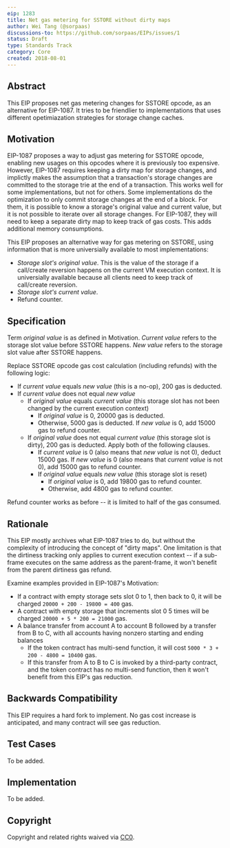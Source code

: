 ```yaml
---
eip: 1283
title: Net gas metering for SSTORE without dirty maps
author: Wei Tang (@sorpaas)
discussions-to: https://github.com/sorpaas/EIPs/issues/1
status: Draft
type: Standards Track
category: Core
created: 2018-08-01
---
```


## Abstract

This EIP proposes net gas metering changes for SSTORE opcode, as an
alternative for EIP-1087. It tries to be friendlier to implementations
that uses different opetimiazation strategies for storage change
caches.

## Motivation

EIP-1087 proposes a way to adjust gas metering for SSTORE opcode,
enabling new usages on this opcodes where it is previously too
expensive. However, EIP-1087 requires keeping a dirty map for storage
changes, and implictly makes the assumption that a transaction's
storage changes are committed to the storage trie at the end of a
transaction. This works well for some implementations, but not for
others. Some implementations do the optimization to only commit
storage changes at the end of a block. For them, it is possible to
know a storage's original value and current value, but it is not
possible to iterate over all storage changes. For EIP-1087, they will
need to keep a separate dirty map to keep track of gas costs. This
adds additional memory consumptions.

This EIP proposes an alternative way for gas metering on SSTORE, using
information that is more universially available to most
implementations:

* *Storage slot's original value*. This is the value of the storage if
  a call/create reversion happens on the current VM execution
  context. It is universially available because all clients need to
  keep track of call/create reversion.
* *Storage slot's current value*. 
* Refund counter.

## Specification

Term *original value* is as defined in Motivation. *Current value*
refers to the storage slot value before SSTORE happens. *New value*
refers to the storage slot value after SSTORE happens.

Replace SSTORE opcode gas cost calculation (including refunds) with
the following logic:

* If *current value* equals *new value* (this is a no-op), 200 gas is
  deducted.
* If *current value* does not equal *new value*
  * If *original value* equals *current value* (this storage slot has
    not been changed by the current execution context)
    * If *original value* is 0, 20000 gas is deducted.
    * Otherwise, 5000 gas is deducted. If *new value* is 0, add 15000
      gas to refund counter.
  * If *original value* does not equal *current value* (this storage
    slot is dirty), 200 gas is deducted. Apply both of the following
    clauses.
    * If *current value* is 0 (also means that *new value* is not 0),
      deduct 15000 gas. If *new value* is 0 (also means that *current
      value* is not 0), add 15000 gas to refund counter.
    * If *original value* equals *new value* (this storage slot is
      reset)
      * If *original value* is 0, add 19800 gas to refund counter.
      * Otherwise, add 4800 gas to refund counter.

Refund counter works as before -- it is limited to half of the gas
consumed.

## Rationale

This EIP mostly archives what EIP-1087 tries to do, but without the
complexity of introducing the concept of "dirty maps". One limitation
is that the dirtiness tracking only applies to current execution
context -- if a sub-frame executes on the same address as the
parent-frame, it won't benefit from the parent dirtiness gas refund.

Examine examples provided in EIP-1087's Motivation:

* If a contract with empty storage sets slot 0 to 1, then back to 0,
  it will be charged `20000 + 200 - 19800 = 400` gas.
* A contract with empty storage that increments slot 0 5 times will be
  charged `20000 + 5 * 200 = 21000` gas.
* A balance transfer from account A to account B followed by a
  transfer from B to C, with all accounts having nonzero starting and
  ending balances
  * If the token contract has multi-send function, it will cost
    `5000 * 3 + 200 - 4800 = 10400` gas.
  * If this transfer from A to B to C is invoked by a third-party
    contract, and the token contract has no multi-send function, then
    it won't benefit from this EIP's gas reduction.

## Backwards Compatibility

This EIP requires a hard fork to implement. No gas cost increase is
anticipated, and many contract will see gas reduction.

## Test Cases

To be added.

## Implementation

To be added.

## Copyright

Copyright and related rights waived via [CC0](https://creativecommons.org/publicdomain/zero/1.0/).
